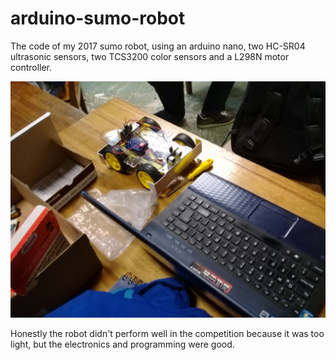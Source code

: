 # arduino-sumo-robot
The code of my 2017 sumo robot, using an arduino nano, two HC-SR04 ultrasonic sensors, two TCS3200 color sensors and a L298N motor controller.

![Photo of the robot](arduino-sumo-robot.jpg)

Honestly the robot didn't perform well in the competition because it was too light, but the electronics and programming were good.
